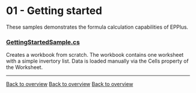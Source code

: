 ﻿# 01 - Getting started
These samples demonstrates the formula calculation capabilities of EPPlus.

### [GettingStartedSample.cs](GettingStartedSample.cs)
Creates a workbook from scratch. The workbook contains one worksheet with a simple invertory list.
Data is loaded manually via the Cells property of the Worksheet.

---
[Back to overview](/EPPlus.Sample.NetCore/blob/master/Readme.md)
[Back to overview](/EPPlus.Sample.NetCore/Readme.md)
[Back to overview](../Readme.md)
